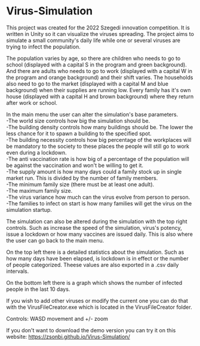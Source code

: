 # Virus-Simulation

This project was created for the 2022 Szegedi innovation competition. It is written in Unity so it can visualize the viruses spreading. The project aims to simulate a small community's daily life while one or several viruses are trying to infect the population.

The population varies by age, so there are children who needs to go to school (displayed with a capital S in the program and green background). And there are adults who needs to go to work (displayed with a capital W in the program and orange background) and their shift varies. The households also need to go to the market (displayed with a capital M and blue background) when their supplies are running low. Every family has it's own house (displayed with a capital H and brown background) where they return after work or school.

In the main menu the user can alter the simulation's base parameters.<br/>
-The world size controls how big the simulation should be.<br/>
-The building density controls how many buildings should be. The lower the less chance for it to spawn a building to the specified spot.<br/>
-The building necessity controls how big percentage of the workplaces will be mandatory to the society to these places the people will still go to work even during a lockdown.<br/>
-The anti vaccination rate is how big of a percentage of the population will be against the vaccination and won't be willing to get it.<br/>
-The supply amount is how many days could a family stock up in single market run. This is divided by the number of family members.<br/>
-The minimum family size (there must be at least one adult).<br/>
-The maximum family size.<br/>
-The virus variance how much can the virus evolve from person to person.<br/>
-The families to infect on start is how many families will get the virus on the simulation startup.<br/>

The simulation can also be altered during the simulation with the top right controls. Such as increase the speed of the simulation, virus's potency, issue a lockdown or how many vaccines are issued daily. This is also where the user can go back to the main menu.

On the top left there is a detailed statistics about the simulation. Such as how many days have been elapsed, is lockdown is in effect or the number of people categorized.
Theese values are also exported in a .csv daily intervals.

On the bottom left there is a graph which shows the number of infected people in the last 10 days.

If you wish to add other viruses or modify the current one you can do that with the VirusFileCreator.exe which is located in the VirusFileCreator folder.

Controls:
WASD movement and +/- zoom

If you don't want to download the demo version you can try it on this website: https://zsonbi.github.io/Virus-Simulation/
